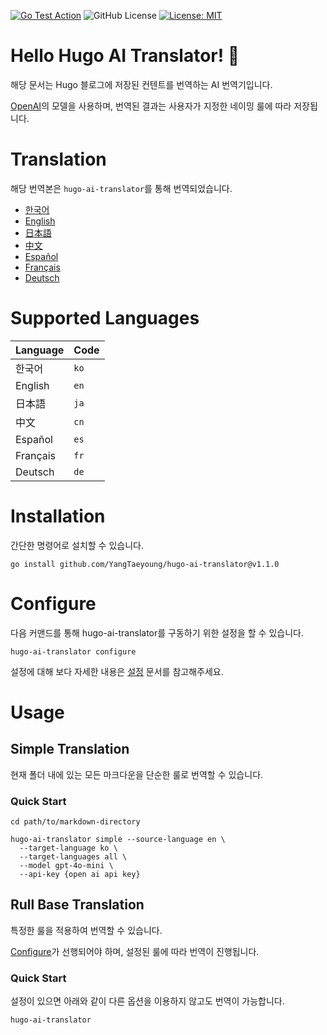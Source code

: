 [![Go Test Action](https://github.com/YangTaeyoung/hugo-ai-translator/actions/workflows/test-ci.yaml/badge.svg)](https://github.com/YangTaeyoung/hugo-ai-translator/actions/workflows/test-ci.yaml)
![GitHub License](https://img.shields.io/github/license/YangTaeyoung/hugo-ai-translator)
[![License: MIT](https://img.shields.io/badge/License-MIT-yellow.svg)](https://opensource.org/licenses/MIT)

# Hello Hugo AI Translator! 👋

해당 문서는 Hugo 블로그에 저장된 컨텐트를 번역하는 AI 번역기입니다.

[OpenAI](https://openai.com)의 모델을 사용하며, 번역된 결과는 사용자가 지정한 네이밍 룰에 따라 저장됩니다.

# Translation

해당 번역본은 `hugo-ai-translator`를 통해 번역되었습니다.

- [한국어](/README.md)
- [English](/README.en.md)
- [日本語](/README.ja.md)
- [中文](/README.cn.md)
- [Español](/README.es.md)
- [Français](/README.fr.md)
- [Deutsch](/README.de.md)


# Supported Languages

| Language | Code |
|----------|------|
| 한국어      | `ko` |
| English  | `en` |
| 日本語      | `ja` |
| 中文       | `cn` |
| Español  | `es` |
| Français | `fr` |
| Deutsch  | `de` |

# Installation

간단한 명령어로 설치할 수 있습니다.

```shell
go install github.com/YangTaeyoung/hugo-ai-translator@v1.1.0
```

# Configure

다음 커맨드를 통해 hugo-ai-translator를 구동하기 위한 설정을 할 수 있습니다.

```shell
hugo-ai-translator configure
```

설정에 대해 보다 자세한 내용은 [설정](docs/configure.md) 문서를 참고해주세요.

# Usage

## Simple Translation

현재 폴더 내에 있는 모든 마크다운을 단순한 룰로 번역할 수 있습니다.

### Quick Start

```shell
cd path/to/markdown-directory

hugo-ai-translator simple --source-language en \
  --target-language ko \
  --target-languages all \
  --model gpt-4o-mini \
  --api-key {open ai api key}
``` 

## Rull Base Translation

특정한 룰을 적용하여 번역할 수 있습니다.

[Configure](docs/configure.md)가 선행되어야 하며, 설정된 룰에 따라 번역이 진행됩니다.

### Quick Start

설정이 있으면 아래와 같이 다른 옵션을 이용하지 않고도 번역이 가능합니다.

```shell
hugo-ai-translator
```
